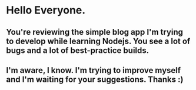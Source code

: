 # Hello Everyone. 
## You're reviewing the simple blog app I'm trying to develop while learning Nodejs. You see a lot of bugs and a lot of best-practice builds. 
## I'm aware, I know. I'm trying to improve myself and I'm waiting for your suggestions. Thanks :)